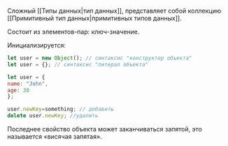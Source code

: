 Сложный [[Типы данных|тип данных]], представляет собой коллекцию [[Примитивный тип данных|примитивных типов данных]].

Состоит из элементов-пар: ключ-значение.

Инициализируется:

```js
let user = new Object(); // синтаксис "конструктор объекта"  
let user = {}; // синтаксис "литерал объекта"
```

```js
let user = {   
name: "John", 
age: 30 
};
```

```js
user.newKey=something; // добавить
delete user.newKey; //удалить
```


Последнее свойство объекта может заканчиваться запятой, это называется «висячая запятая».